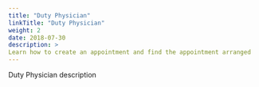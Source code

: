 ```yaml
---
title: "Duty Physician"
linkTitle: "Duty Physician"
weight: 2
date: 2018-07-30
description: >
Learn how to create an appointment and find the appointment arranged
---
```


Duty Physician description
